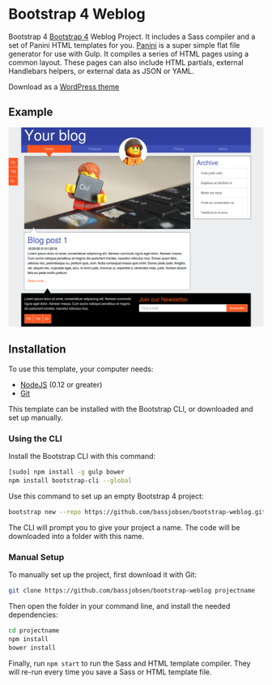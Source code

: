 # Bootstrap 4 Weblog

Bootstrap 4 [Bootstrap 4](http://v4-alpha.getbootstrap.com/) Weblog Project. It includes a Sass compiler and a set of Panini HTML templates for you. [Panini](https://github.com/zurb/panini) is a super simple flat file generator for use with Gulp. It compiles a series of HTML pages using a common layout. These pages can also include HTML partials, external Handlebars helpers, or external data as JSON or YAML.

Download as a [WordPress theme](https://github.com/bassjobsen/jbst-weblog-theme)

## Example

![Bootstrap 4 Weblog template](example.png)

## Installation

To use this template, your computer needs:

- [NodeJS](https://nodejs.org/en/) (0.12 or greater)
- [Git](https://git-scm.com/)

This template can be installed with the Bootstrap CLI, or downloaded and set up manually.

### Using the CLI

Install the Bootstrap CLI with this command:

```bash
[sudo] npm install -g gulp bower
npm install bootstrap-cli --global
```

Use this command to set up an empty Bootstrap 4 project:

```bash
bootstrap new --repo https://github.com/bassjobsen/bootstrap-weblog.git
```

The CLI will prompt you to give your project a name. The code will be downloaded into a folder with this name.

### Manual Setup

To manually set up the project, first download it with Git:

```bash
git clone https://github.com/bassjobsen/bootstrap-weblog projectname
```

Then open the folder in your command line, and install the needed dependencies:

```bash
cd projectname
npm install
bower install
```

Finally, run `npm start` to run the Sass and HTML template compiler. They will re-run every time you save a Sass or HTML template file.

